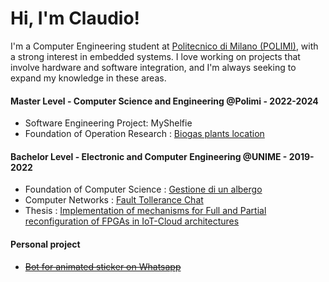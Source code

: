 # Hi, I'm Claudio!

I'm a Computer Engineering student at [Politecnico di Milano (POLIMI)](https://www.polimi.it/en/), with a strong interest in embedded systems. I love working on projects that involve hardware and software integration, and I'm always seeking to expand my knowledge in these areas.


#### Master Level - Computer Science and Engineering @Polimi - 2022-2024

 -  Software Engineering Project:  MyShelfie 
 -  Foundation of Operation Research : [Biogas plants location](https://github.com/Claxl/BiogasPlantsLocationFOR22-23)

#### Bachelor Level - Electronic and Computer Engineering @UNIME - 2019-2022
-	Foundation of Computer Science : [Gestione di un albergo](https://github.com/Claxl/AlbergoC2020)
-	Computer Networks : [Fault Tollerance Chat](https://github.com/Claxl/FaultTolleranceChat/tree/main)
-	Thesis : [Implementation of mechanisms for Full and Partial reconfiguration of FPGAs in IoT-Cloud architectures](https://github.com/Claxl/TESI-Claudio-Di-Salvo)

#### Personal project
- ~~[Bot for animated sticker on Whatsapp](https://github.com/Claxl/StickerBot)~~ 
